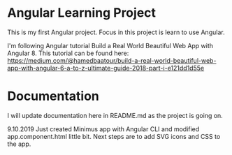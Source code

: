 # Angular Learning Project

This is my first Angular project. Focus in this project is learn to use Angular.

I'm following Angular tutorial Build a Real World Beautiful Web App with Angular 8. 
This tutorial can be found here:
https://medium.com/@hamedbaatour/build-a-real-world-beautiful-web-app-with-angular-6-a-to-z-ultimate-guide-2018-part-i-e121dd1d55e

# Documentation

I will update documentation here in README.md as the project is going on.

9.10.2019
Just created Minimus app with Angular CLI and modified app.component.html little bit. Next steps are to add SVG icons and CSS to the app.
